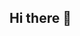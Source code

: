 ## Hi there 👋

<!--
**rayllynn/rayllynn** is a ✨ _special_ ✨ repository because its `README.md` (this file) appears on your GitHub profile.

Here are some ideas to get you started:

- 👽 I’m currently working on my data analysis portfolio
- 🧠 I’m currently learning python 3, SQL, statistics, & calculus
- 🤖 I’m looking for help with breaking into the data analysis field
- 🐷 Ask me about my dog
- 📫 How to reach me: email
- 🚶 Pronouns: he/him
- 🤓 Fun fact: I have a pet ball python
-->
